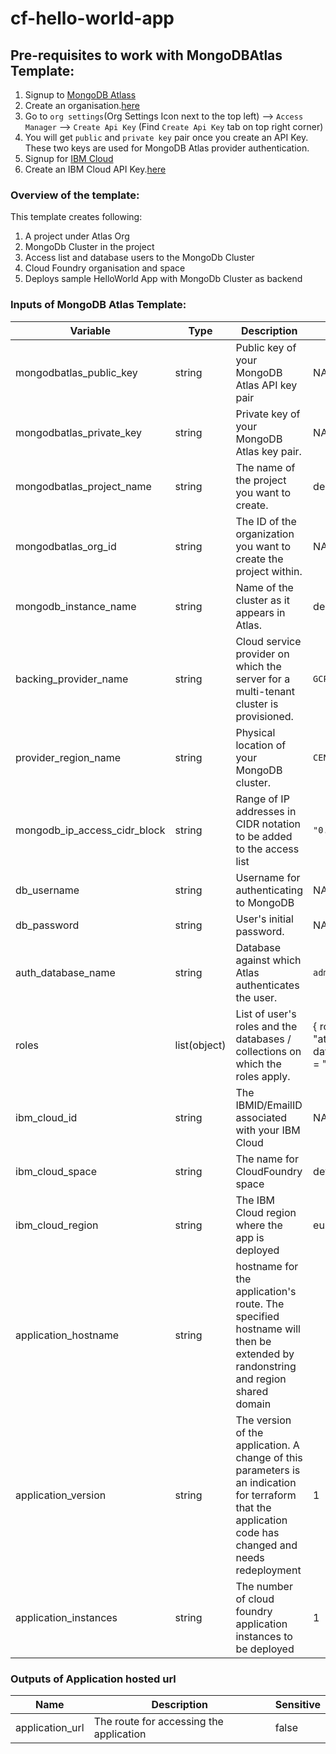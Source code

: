 # cf-hello-world-app
## Pre-requisites to work with MongoDBAtlas Template:
1. Signup to [MongoDB Atlass](https://www.mongodb.com/cloud)
2. Create an organisation.[here](https://cloud.mongodb.com/v2#/preferences/organizations/create)
3. Go to `org settings`(Org Settings Icon next to the top left) --> `Access Manager` --> `Create Api Key` (Find `Create Api Key` tab on top right corner)
4. You will get `public` and `private key` pair once you create an API Key. These two keys are used for MongoDB Atlas provider authentication.
5. Signup for [IBM Cloud](https://cloud.ibm.com)
6. Create an IBM Cloud API Key.[here](https://cloud.ibm.com/iam/apikeys)


### Overview of the template:

This template creates following:
1. A project under Atlas Org
2. MongoDb Cluster in the project
3. Access list and database users to the MongoDb Cluster
4. Cloud Foundry organisation and space
5. Deploys sample HelloWorld App with MongoDb Cluster as backend

### Inputs of MongoDB Atlas Template:
|Variable|Type|Description|Default|
|-----|-----|-----|----|
| mongodbatlas_public_key  |string|Public key of your MongoDB Atlas API key pair |NA|
| mongodbatlas_private_key |string|Private key of your MongoDB Atlas key pair.|NA|
| mongodbatlas_project_name|string|The name of the project you want to create. |demo-project|
| mongodbatlas_org_id      |string|The ID of the organization you want to create the project within.|NA|
| mongodb_instance_name    |string|Name of the cluster as it appears in Atlas.|demo-project|
| backing_provider_name    |string|Cloud service provider on which the server for a multi-tenant cluster is provisioned.|`GCP`|
| provider_region_name       |string|Physical location of your MongoDB cluster.|`CENTRAL_US`|
| mongodb_ip_access_cidr_block    |string|Range of IP addresses in CIDR notation to be added to the access list|`"0.0.0.0/0"`|
| db_username              |string|Username for authenticating to MongoDB|NA|
| db_password              |string|User's initial password.|NA|
| auth_database_name              |string|Database against which Atlas authenticates the user.|`admin`|
| roles              |list(object)|List of user's roles and the databases / collections on which the roles apply.|{ role_name = "atlasAdmin" database_name = "admin" }|
| ibm_cloud_id|string|The IBMID/EmailID associated with your IBM Cloud|NA|
| ibm_cloud_space|string|The name for CloudFoundry space|dev|
| ibm_cloud_region|string|The IBM Cloud region where the app is deployed|eu-gb|
| application_hostname|string|hostname for the application's route. The specified hostname will then be extended by randonstring and region shared domain||
| application_version|string|The version of the application. A change of this parameters is an indication for terraform that the application code has changed and needs redeployment|1|
| application_instances|string|The number of cloud foundry application instances to be deployed|1|

### Outputs of Application hosted url
|Name|Description|Sensitive|
|-----|----------|---------|
|application_url|The route for accessing the application |false|

